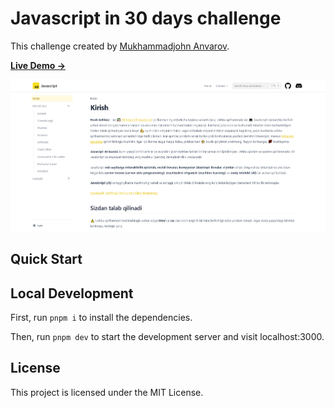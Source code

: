 # Javascript in 30 days challenge

This challenge created by [Mukhammadjohn Anvarov](https://anvarov.vercel.app/).

[**Live Demo →**](https://javascript-uz-ten.vercel.app/)

[![](.github/light.png)](https://javascript-uz-ten.vercel.app/)

## Quick Start
## Local Development

First, run `pnpm i` to install the dependencies.

Then, run `pnpm dev` to start the development server and visit localhost:3000.

## License

This project is licensed under the MIT License.
